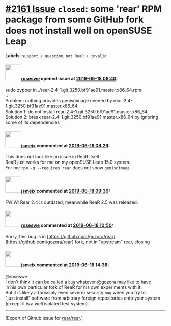 [\#2161 Issue](https://github.com/rear/rear/issues/2161) `closed`: some 'rear' RPM package from some GitHub fork does not install well on openSUSE Leap
=======================================================================================================================================================

**Labels**: `support / question`, `not ReaR / invalid`

#### <img src="https://avatars.githubusercontent.com/u/3810660?v=4" width="50">[roseswe](https://github.com/roseswe) opened issue at [2019-06-18 08:40](https://github.com/rear/rear/issues/2161):

sudo zypper in ./rear-2.4-1.git.3250.bf91ae91.master.x86\_64.rpm  
::  
Problem: nothing provides genisoimage needed by
rear-2.4-1.git.3250.bf91ae91.master.x86\_64  
Solution 1: do not install rear-2.4-1.git.3250.bf91ae91.master.x86\_64  
Solution 2: break rear-2.4-1.git.3250.bf91ae91.master.x86\_64 by
ignoring some of its dependencies

#### <img src="https://avatars.githubusercontent.com/u/1788608?u=925fc54e2ce01551392622446ece427f51e2f0ce&v=4" width="50">[jsmeix](https://github.com/jsmeix) commented at [2019-06-18 09:29](https://github.com/rear/rear/issues/2161#issuecomment-503025603):

This does not look like an issue in ReaR itself.  
ReaR just works for me on my openSUSE Leap 15.0 system.  
For me `rpm -q --requires rear` does not show `genisoimage`.

#### <img src="https://avatars.githubusercontent.com/u/1788608?u=925fc54e2ce01551392622446ece427f51e2f0ce&v=4" width="50">[jsmeix](https://github.com/jsmeix) commented at [2019-06-18 09:30](https://github.com/rear/rear/issues/2161#issuecomment-503025985):

FWIW: Rear 2.4 is outdated, meanwhile ReaR 2.5 was released.

#### <img src="https://avatars.githubusercontent.com/u/3810660?v=4" width="50">[roseswe](https://github.com/roseswe) commented at [2019-06-18 10:50](https://github.com/rear/rear/issues/2161#issuecomment-503052634):

Sorry, this bug is in
[https://github.com/gozora/rear](https://github.com/gozora/rear) fork,
not in "upstream" rear, closing

#### <img src="https://avatars.githubusercontent.com/u/1788608?u=925fc54e2ce01551392622446ece427f51e2f0ce&v=4" width="50">[jsmeix](https://github.com/jsmeix) commented at [2019-06-18 14:38](https://github.com/rear/rear/issues/2161#issuecomment-503165334):

@roseswe  
I don't think it can be called a `bug` whatever @gozora may like to
have  
in his own particular fork of ReaR for his own experiments with it.  
But it is likely a (possibly even severe) security `bug` when you try
to  
"just install" software from arbitrary foreign repositories onto your
system  
(except it is a well isolated test system).

------------------------------------------------------------------------

\[Export of Github issue for
[rear/rear](https://github.com/rear/rear).\]
